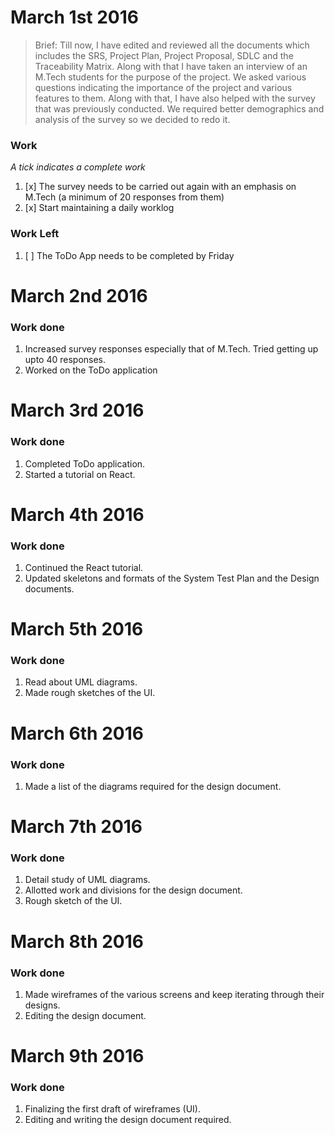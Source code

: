 # March 1st 2016

>Brief: Till now, I have edited and reviewed all the documents which includes the SRS, Project Plan, Project Proposal, SDLC and the Traceability Matrix. Along with that I have taken an interview of an M.Tech students for the purpose of the project. We asked various questions indicating the importance of the project and various features to them. Along with that, I have also helped with the survey that was previously conducted. We required better demographics and analysis of the survey so we decided to redo it.

### Work
_*A tick indicates a complete work*_

1. [x] The survey needs to be carried out again with an emphasis on M.Tech (a minimum of 20 responses from them)
2. [x] Start maintaining a daily worklog

### Work Left

1. [ ] The ToDo App needs to be completed by Friday

# March 2nd 2016

### Work done
1. Increased survey responses especially that of M.Tech. Tried getting up upto 40 responses.
2. Worked on the ToDo application

# March 3rd 2016

### Work done
1. Completed ToDo application.
2. Started a tutorial on React.

# March 4th 2016

### Work done
1. Continued the React tutorial.
2. Updated skeletons and formats of the System Test Plan and the Design documents.

# March 5th 2016

### Work done
1. Read about UML diagrams.
2. Made rough sketches of the UI.

# March 6th 2016

### Work done
1. Made a list of the diagrams required for the design document.

# March 7th 2016

### Work done
1. Detail study of UML diagrams.
2. Allotted work and divisions for the design document.
3. Rough sketch of the UI.

# March 8th 2016

### Work done
1. Made wireframes of the various screens and keep iterating through their designs.
2. Editing the design document.

# March 9th 2016

### Work done
1. Finalizing the first draft of wireframes (UI).
2. Editing and writing the design document required.
